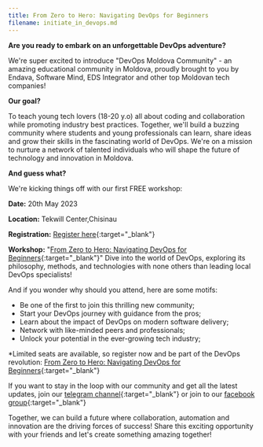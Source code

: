 ```yaml
---
title: From Zero to Hero: Navigating DevOps for Beginners
filename: initiate_in_devops.md
--- 
```


**Are you ready to embark on an unforgettable DevOps adventure?**

We're super excited to introduce "DevOps Moldova Community" - an amazing educational community in Moldova, proudly brought to you by Endava, Software Mind, EDS Integrator and other top Moldovan tech companies!

**Our goal?**

To teach young tech lovers (18-20 y.o) all about coding and collaboration while promoting industry best practices.
Together, we'll build a buzzing community where students and young professionals can learn, share ideas and grow their skills in the fascinating world of DevOps. We're on a mission to nurture a network of talented individuals who will shape the future of technology and innovation in Moldova.

**And guess what?**

We're kicking things off with our first FREE workshop:

**Date:** 20th May 2023

**Location:** Tekwill Center,Chisinau

**Registration:** [Register here](https://tekwill.typeform.com/to/RAx4ZWYP){:target="_blank"}

**Workshop:** "[From Zero to Hero: Navigating DevOps for Beginners](https://tekwill.md/course/navigating-devops-for-beginners/){:target="_blank"}" Dive into the world of DevOps, exploring its philosophy, methods, and technologies with none others than leading local DevOps specialists!

And if you wonder why should you attend, here are some motifs:

- Be one of the first to join this thrilling new community;
- Start your DevOps journey with guidance from the pros;
- Learn about the impact of DevOps on modern software delivery;
- Network with like-minded peers and professionals;
- Unlock your potential in the ever-growing tech industry;

*Limited seats are available, so register now and be part of the DevOps revolution: [From Zero to Hero: Navigating DevOps for Beginners](https://tekwill.md/course/navigating-devops-for-beginners/){:target="_blank"}

If you want to stay in the loop with our community and get all the latest updates, join our [telegram channel](https://t.me/+tqp4aRgys_NjMWEy){:target="_blank"} or join to our [facebook group](https://www.facebook.com/groups/devops.md){:target="_blank"}

Together, we can build a future where collaboration, automation and innovation are the driving forces of success! Share this exciting opportunity with your friends and let's create something amazing together!
